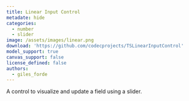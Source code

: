 ```yaml
---
title: Linear Input Control
metadate: hide
categories:
  - number
  - slider
image: /assets/images/linear.png
download: 'https://github.com/codecprojects/TSLinearInputControl'
model_support: true
canvas_support: false
license_defined: false
authors:
  - giles_forde
---
```


A control to visualize and update a field using a slider.
